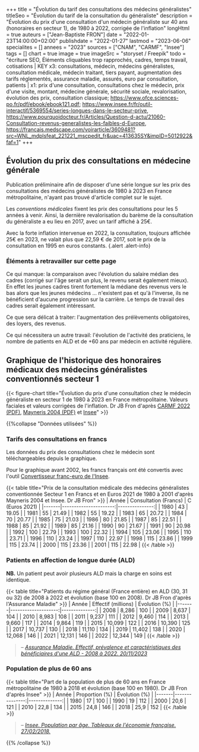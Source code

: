 +++
title = "Évolution du tarif des consultations des médecins généralistes"
titleSeo = "Évolution du tarif de la consultation du généraliste"
description = "Évolution du prix d'une consultation d'un médecin généraliste sur 40 ans (honoraires en secteur 1), de 1980 à 2022, corrigée de l'inflation"
longHtml = true
auteurs = ["Jean-Baptiste FRON"]
date = "2022-01-23T14:00:00+02:00"
publishdate = "2022-01-27"
lastmod = "2023-06-06"
specialites = []
annees = "2023"
sources = ["CNAM", "CARMF", "Insee"]
tags = []
chart = true
image = true
imageSrc = "storyset / Freepik"
todo = "écriture SEO, Éléments cliquables trop rapprochés, cadres, temps travail, cotisations | KEY x3: consultations, médecin, médecins généralistes, consultation médicale, médecin traitant, tiers payant, augmentation des tarifs réglementés, assurance maladie, assurés, euro par consultation, patients | x1: prix d'une consultation, consultations chez le médecin, prix d'une visite, montant, médecine générale, sécurité sociale, revalorisation, évolution des prix, consultation classique; https://www.ofce.sciences-po.fr/pdf/ebook/ebook121.pdf; https://www.insee.fr/fr/outil-interactif/5369554/series-longues-dans-le-secteur-prive, https://www.pourquoidocteur.fr/Articles/Question-d-actu/21060-Consultation-revenus-generalistes-les-faibles-d-Europe, https://francais.medscape.com/voirarticle/3609481?src=WNL_mdplsfeat_221221_mscpedit_fr&uac=413635SY&impID=5012922&faf=1"
+++

## Évolution du prix des consultations en médecine générale

Publication préliminaire afin de disposer d'une série longue sur les prix des consultations des médecins généralistes de 1980 à 2023 en France métropolitaine, n'ayant pas trouvé d'article complet sur le sujet.

Les *conventions médicales* fixent les prix des consultations pour les 5 années à venir. Ainsi, la dernière revalorisation du barème de la consultation du généraliste a eu lieu en 2017, avec un tarif affiché à 25€.

Avec la forte inflation intervenue en 2022, la consultation, toujours affichée 25€ en 2023, ne valait plus que 22,59 € de 2017, soit le prix de la consultation en 1995 en euros constants.
{.alert .alert-info}

### Éléments à retravailler sur cette page

Ce qui manque: la comparaison avec l'évolution du salaire médian des cadres (corrigé sur l'âge serait un plus, le revenu serait également mieux). En effet les jeunes cadres tirent fortement la médiane des revenus vers le bas alors que les jeunes médecins ... n'existent pas et qu'à l'inverse, ils ne bénéficient d'aucune progression sur la carrière. Le temps de travail des cadres serait également intéressant.

Ce que sera délicat à traiter: l'augmentation des prélèvements obligatoires, des loyers, des revenus.

Ce qui nécessitera un autre travail: l'évolution de l'activité des praticiens, le nombre de patients en ALD et de +60 ans par médecin en activité régulière.

## Graphique de l'historique des honoraires médicaux des médecins généralistes conventionnés secteur 1

{{< figure-chart title="Évolution du prix d'une consultation chez le médecin généraliste en secteur 1 de 1980 à 2023 en France métropolitaine. Valeurs faciales et valeurs corrigées de l'inflation. Dr JB Fron d'après <a href='http://www.carmf.fr/doc/publications/chronologie/2022/chronologie-2022.pdf' rel='external nofollow noopener'>CARMF 2022 (PDF)</a>, <a href='http://piketty.pse.ens.fr/fichiers/enseig/memothes/DeaMayneris2004.pdf' rel='external nofollow noopener'>Mayneris 2004 (PDF)</a> et <a href='https://www.insee.fr/fr/information/2417794' rel='external nofollow noopener'>Insee</a>" >}}

<script>
const chartOptions = {
  // https://www.insee.fr/fr/information/2417794
  series: [{
    name: 'Euros 2021',
    data: [19.05, 21.49, 19.22, 20.72, 20.77, 21.03, 21.85, 22.51, 21.92, 21.16, 21.67, 20.98, 22.79, 22.32, 23.06, 23.71, 23.24, 22.97, 23.86, 23.74, 23.36, 22.98, 25.71, 25.2, 24.67, 24.22, 25.02, 25.83, 25.12, 25.1, 24.73, 25.32, 24.83, 24.62, 24.49, 24.48, 24.44, 26.29, 25.81, 25.53, 25.41, 25, 23.76, null]
  },
  {
    name: 'Euros courants',
    data: [7.01, 7.97, 8.48, 9.76, 10.39, 11.11, 11.46, 12.45, 12.96, 12.96, 13.53, 13.72, 13.72, 15.24, 15.63, 16.65, 16.77, 16.77, 17.34, 17.53, 17.53, 17.53, 20, 20, 20, 20, 21, 22, 22, 22, 22, 23, 23, 23, 23, 23, 23, 25, 25, 25, 25, 25, 25, 25]
  }],
  chart: { type: 'line' },
  markers: { size: 0 },
  stroke: { colors: ['#4150f5', '#717cf8'], curve: 'smooth', width: 3 },
  title: { text: 'Honoraires de la consultation d’un médecin généraliste en secteur 1' },
  xaxis: {
    categories: [1980, 1981, 1982, 1983, 1984, 1985, 1986, 1987, 1988, 1989, 1990, 1991, 1992, 1993, 1994, 1995, 1996, 1997, 1998, 1999, 2000, 2001, 2002, 2003, 2004, 2005, 2006, 2007, 2008, 2009, 2010, 2011, 2012, 2013, 2014, 2015, 2016, 2017, 2018, 2019, 2020, 2021, 2022, 2023],
    tickAmount: 21
  },
  yaxis: [
    {
      title: { text: "Montant (€)" },
      labels: { style: { colors: '#757575' } },
      decimalsInFloat: 0,
      min: 0
    }
  ],
  tooltip: { y: [{ formatter: function(value) { return `${value} €` }}] },
  theme: { monochrome: { enabled: true } },
  annotations: {
    xaxis: [{
      x: 2002,
      strokeDashArray: 0,
      borderColor: '#e0e0e0',
      label: {
        borderColor: 'transparent',
        position: 'bottom',
        style: {
          color: '#fff',
          background: '#4150f5',
        },
      text: 'Passage à l’euro',
      }
    }]
  }
}
</script>

{{%collapse "Données utilisées" %}}

### Tarifs des consultations en francs

Les données du prix des consultations chez le médecin sont téléchargeables depuis le graphique.

Pour le graphique avant 2002, les francs français ont été convertis avec l'outil [Convertisseur franc-euro de l'Insee](https://www.insee.fr/fr/information/2417794).

{{< table title="Prix de la consultation médicale des médecins généralistes conventionnée Secteur 1 en Francs et en Euros 2021 de 1980 à 2001 d'après Mayneris 2004 et Insee. Dr JB Fron" >}}
| Année | Consultation (Francs) | C (Euros 2021) |
|-------|----------------------:|---------------:|
| 1980  |                    43 |          19.05 |
| 1981  |                    55 |          21.49 |
| 1982  |                    55 |          19.22 |
| 1983  |                    65 |          20.72 |
| 1984  |                    70 |          20.77 |
| 1985  |                    75 |          21.03 |
| 1986  |                    80 |          21.85 |
| 1987  |                    85 |          22.51 |
| 1988  |                    85 |          21.92 |
| 1989  |                    85 |          21.16 |
| 1990  |                    90 |          21.67 |
| 1991  |                    90 |          20.98 |
| 1992  |                   100 |          22.79 |
| 1993  |                   100 |          22.32 |
| 1994  |                   105 |          23.06 |
| 1995  |                   110 |          23.71 |
| 1996  |                   110 |          23.24 |
| 1997  |                   110 |          22.97 |
| 1998  |                   115 |          23.86 |
| 1999  |                   115 |          23.74 |
| 2000  |                   115 |          23.36 |
| 2001  |                   115 |          22.98 |
{{< /table >}}

### Patients en affection de longue durée (ALD)

**NB.** Un patient peut avoir plusieurs ALD mais la charge en soins est identique.

{{< table title="Patients du régime général (France entière) en ALD (30, 31 ou 32) de 2008 à 2022 et évolution (base 100 en 2008). Dr JB Fron d'après l'Assurance Maladie" >}}
| Année | Effectif (millions) | Évolution (%) |
|-------|--------------------:|--------------:|
| 2008  |               8,286 |           100 |
| 2009  |               8,637 |           104 |
| 2010  |               8,983 |           108 |
| 2011  |               9,237 |           111 |
| 2012  |               9,460 |           114 |
| 2013  |               9,660 |           117 |
| 2014  |               9,864 |           119 |
| 2015  |              10,099 |           122 |
| 2016  |              10,390 |           125 |
| 2017  |              10,737 |           130 |
| 2018  |              11,110 |           134 |
| 2019  |              11,402 |           138 |
| 2020  |              12,068 |           146 |
| 2021  |              12,131 |           146 |
| 2022  |              12,344 |           149 |
{{< /table >}}

> – *[Assurance Maladie. Effectif, prévalence et caractéristiques des bénéficiaires d'une ALD - 2008 à 2022. 20/11/2023](https://assurance-maladie.ameli.fr/etudes-et-donnees/prevalence-beneficiaires-ald)*

### Population de plus de 60 ans

{{< table title="Part de la population de plus de 60 ans en France métropolitaine de 1980 à 2018 et évolution (base 100 en 1980). Dr JB Fron d'après Insee" >}}
| Année | Proportion (%) | Évolution (%) |
|-------|---------------:|--------------:|
| 1980  |             17 |           100 |
| 1990  |             19 |           112 |
| 2000  |           20,6 |           121 |
| 2010  |           22,8 |           134 |
| 2015  |           24,8 |           146 |
| 2018  |           25,9 |           152 |
{{< /table >}}

> – *[Insee. Population par âge. Tableaux de l'économie française. 27/02/2018.](https://www.insee.fr/fr/statistiques/3303333?sommaire=3353488#consulter)*

{{% /collapse %}}
